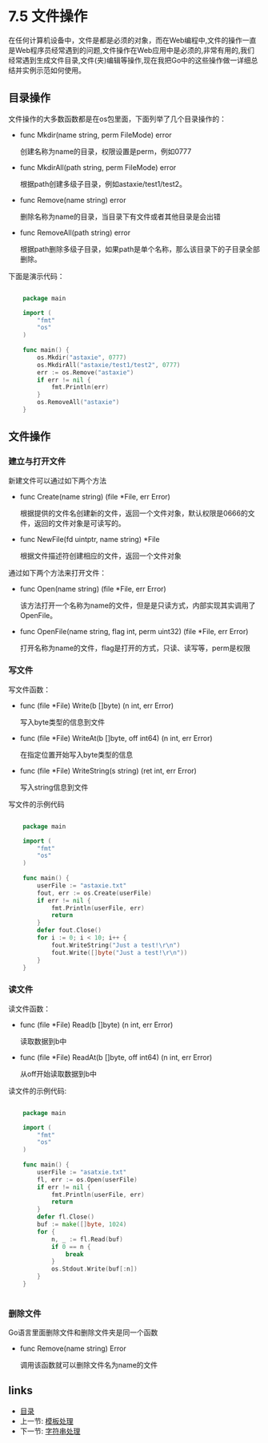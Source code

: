 # 7.5 文件操作
在任何计算机设备中，文件是都是必须的对象，而在Web编程中,文件的操作一直是Web程序员经常遇到的问题,文件操作在Web应用中是必须的,非常有用的,我们经常遇到生成文件目录,文件(夹)编辑等操作,现在我把Go中的这些操作做一详细总结并实例示范如何使用。
## 目录操作
文件操作的大多数函数都是在os包里面，下面列举了几个目录操作的：

- func Mkdir(name string, perm FileMode) error

	创建名称为name的目录，权限设置是perm，例如0777
	
- func MkdirAll(path string, perm FileMode) error

	根据path创建多级子目录，例如astaxie/test1/test2。
	
- func Remove(name string) error

	删除名称为name的目录，当目录下有文件或者其他目录是会出错

- func RemoveAll(path string) error

	根据path删除多级子目录，如果path是单个名称，那么该目录下的子目录全部删除。


下面是演示代码：
```Go

	package main

	import (
		"fmt"
		"os"
	)
	
	func main() {
		os.Mkdir("astaxie", 0777)
		os.MkdirAll("astaxie/test1/test2", 0777)
		err := os.Remove("astaxie")
		if err != nil {
			fmt.Println(err)
		}
		os.RemoveAll("astaxie")
	}

```

## 文件操作

### 建立与打开文件
新建文件可以通过如下两个方法

- func Create(name string) (file *File, err Error)

	根据提供的文件名创建新的文件，返回一个文件对象，默认权限是0666的文件，返回的文件对象是可读写的。

- func NewFile(fd uintptr, name string) *File
	
	根据文件描述符创建相应的文件，返回一个文件对象


通过如下两个方法来打开文件：

- func Open(name string) (file *File, err Error)

	该方法打开一个名称为name的文件，但是是只读方式，内部实现其实调用了OpenFile。

- func OpenFile(name string, flag int, perm uint32) (file *File, err Error)	

	打开名称为name的文件，flag是打开的方式，只读、读写等，perm是权限		

### 写文件
写文件函数：

- func (file *File) Write(b []byte) (n int, err Error)

	写入byte类型的信息到文件

- func (file *File) WriteAt(b []byte, off int64) (n int, err Error)

	在指定位置开始写入byte类型的信息

- func (file *File) WriteString(s string) (ret int, err Error)

	写入string信息到文件
	
写文件的示例代码
```Go

	package main

	import (
		"fmt"
		"os"
	)
	
	func main() {
		userFile := "astaxie.txt"
		fout, err := os.Create(userFile)		
		if err != nil {
			fmt.Println(userFile, err)
			return
		}
		defer fout.Close()
		for i := 0; i < 10; i++ {
			fout.WriteString("Just a test!\r\n")
			fout.Write([]byte("Just a test!\r\n"))
		}
	}

```
### 读文件
读文件函数：

- func (file *File) Read(b []byte) (n int, err Error)

	读取数据到b中

- func (file *File) ReadAt(b []byte, off int64) (n int, err Error)

	从off开始读取数据到b中

读文件的示例代码:
```Go

	package main

	import (
		"fmt"
		"os"
	)
	
	func main() {
		userFile := "asatxie.txt"
		fl, err := os.Open(userFile)		
		if err != nil {
			fmt.Println(userFile, err)
			return
		}
		defer fl.Close()
		buf := make([]byte, 1024)
		for {
			n, _ := fl.Read(buf)
			if 0 == n {
				break
			}
			os.Stdout.Write(buf[:n])
		}
	}
	
```
### 删除文件
Go语言里面删除文件和删除文件夹是同一个函数

- func Remove(name string) Error

	调用该函数就可以删除文件名为name的文件

## links
   * [目录](<preface.md>)
   * 上一节: [模板处理](<07.4.md>)
   * 下一节: [字符串处理](<07.6.md>)
